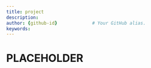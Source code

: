 ```yaml
---
title: project       
description:                    
author: {github-id}             # Your GitHub alias.
keywords:
---
```


# PLACEHOLDER
